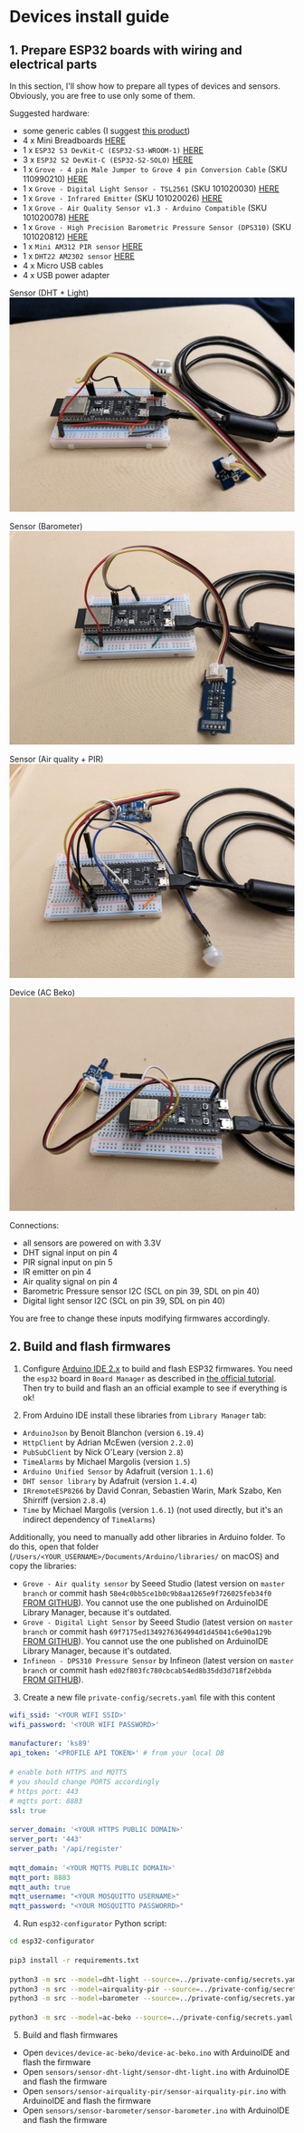 # Devices install guide


## 1. Prepare ESP32 boards with wiring and electrical parts

In this section, I'll show how to prepare all types of devices and sensors.
Obviously, you are free to use only some of them.

Suggested hardware:
- some generic cables (I suggest [this product](https://www.amazon.it/gp/product/B08YRGVYPV/ref=ppx_yo_dt_b_asin_title_o07_s01?ie=UTF8&psc=1))
- 4 x Mini Breadboards [HERE](https://www.amazon.it/AZDelivery-MB-102-Breadboard-Alimentazione-Arduino/dp/B07VFK5CRP/ref=sr_1_5?keywords=breadboards&qid=1670794035&sr=8-5)
- 1 x `ESP32 S3 DevKit-C (ESP32-S3-WROOM-1)` [HERE](https://www.mouser.it/ProductDetail/Espressif-Systems/ESP32-S3-DevKitC-1-N8?qs=Wj%2FVkw3K%252BMCTHFMHLvA1pQ%3D%3D)
- 3 x `ESP32 S2 DevKit-C (ESP32-S2-SOLO)` [HERE](https://www.mouser.it/ProductDetail/Espressif-Systems/ESP32-S2-DevKitC-1?qs=sGAEpiMZZMuqBwn8WqcFUipNgoezRlc4yCMrcjU15dajQwJoGbTgng%3D%3D)
- 1 x `Grove - 4 pin Male Jumper to Grove 4 pin Conversion Cable` (SKU 110990210) [HERE](https://www.seeedstudio.com/Grove-4-pin-Male-Jumper-to-Grove-4-pin-Conversion-Cable-5-PCs-per-Pack.html?queryID=2303afdc4903ae3d41e29da30f358b96&objectID=1321&indexName=bazaar_retailer_products)
- 1 x `Grove - Digital Light Sensor - TSL2561` (SKU 101020030) [HERE](https://www.seeedstudio.com/Grove-Digital-Light-Sensor-TSL2561.html?queryID=4a3675ce800dd579fb0e50d00ef6b601&objectID=1594&indexName=bazaar_retailer_products)
- 1 x `Grove - Infrared Emitter` (SKU 101020026) [HERE](https://www.seeedstudio.com/Grove-Infrared-Emitter.html?queryID=160934d31f7e88ba03efa75a63d27010&objectID=2248&indexName=bazaar_retailer_products)
- 1 x `Grove - Air Quality Sensor v1.3 - Arduino Compatible` (SKU 101020078) [HERE](https://www.seeedstudio.com/Grove-Air-Quality-Sensor-v1-3-Arduino-Compatible.html?queryID=b39ed7edc031e50e2d00e646247cba7c&objectID=700&indexName=bazaar_retailer_products)
- 1 x `Grove - High Precision Barometric Pressure Sensor (DPS310)` (SKU 101020812) [HERE](https://www.seeedstudio.com/Grove-High-Precision-Barometer-Sensor-DPS310-p-4397.html?queryID=550beac2830c58583bcc256e3bf3f245&objectID=4397&indexName=bazaar_retailer_products)
- 1 x `Mini AM312 PIR sensor` [HERE](https://www.amazon.it/gp/product/B07FGG87JM/ref=ppx_yo_dt_b_asin_title_o07_s00?ie=UTF8&psc=1)
- 1 x `DHT22 AM2302 sensor` [HERE](https://www.amazon.it/AZDelivery-temperatura-circuito-Raspberry-gratuito/dp/B078SVZB1X/ref=sr_1_1_sspa?__mk_it_IT=%C3%85M%C3%85%C5%BD%C3%95%C3%91&crid=5C1HXGIU9M4H&keywords=dht22&qid=1670794113&sprefix=dht22%2Caps%2C90&sr=8-1-spons&sp_csd=d2lkZ2V0TmFtZT1zcF9hdGY&psc=1&smid=A1X7QLRQH87QA3)
- 4 x Micro USB cables
- 4 x USB power adapter


Sensor (DHT + Light)
<br/>
<img src="https://raw.githubusercontent.com/home-anthill/docs/master/images/hardware/sensor-dht-light.jpg" alt="sensor dht and light">
<br/>

Sensor (Barometer)
<br/>
<img src="https://raw.githubusercontent.com/home-anthill/docs/master/images/hardware/sensor-barometer.jpg" alt="sensor barometer">
<br/>

Sensor (Air quality + PIR)
<br/>
<img src="https://raw.githubusercontent.com/home-anthill/docs/master/images/hardware/sensor-airquality-pir.jpg" alt="sensor airquality and pir">
<br/>


Device (AC Beko)
<br/>
<img src="https://raw.githubusercontent.com/home-anthill/docs/master/images/hardware/device-ac-beko.jpg" alt="sensor air conditioner beko">
<br/>


Connections:
- all sensors are powered on with 3.3V
- DHT signal input on pin 4
- PIR signal input on pin 5
- IR emitter on pin 4
- Air quality signal on pin 4
- Barometric Pressure sensor I2C (SCL on pin 39, SDL on pin 40)
- Digital light sensor I2C (SCL on pin 39, SDL on pin 40)

You are free to change these inputs modifying firmwares accordingly.


## 2. Build and flash firmwares


1. Configure [Arduino IDE 2.x](https://www.arduino.cc/en/software) to build and flash ESP32 firmwares. You need the `esp32` board in `Board Manager` as described in [the official tutorial](https://espressif-docs.readthedocs-hosted.com/projects/arduino-esp32/en/latest/installing.html).
Then try to build and flash an an official example to see if everything is ok!

2. From Arduino IDE install these libraries from `Library Manager` tab:
- `ArduinoJson` by Benoit Blanchon (version `6.19.4`)
- `HttpClient` by Adrian McEwen (version `2.2.0`)
- `PubSubClient` by Nick O'Leary (version `2.8`)
- `TimeAlarms` by Michael Margolis (version `1.5`)
- `Arduino Unified Sensor` by Adafruit (version `1.1.6`)
- `DHT sensor library` by Adafruit (version `1.4.4`)
- `IRremoteESP8266` by David Conran, Sebastien Warin, Mark Szabo, Ken Shirriff (version `2.8.4`)
- `Time` by Michael Margolis (version `1.6.1`) (not used directly, but it's an indirect dependency of `TimeAlarms`)

Additionally, you need to manually add other libraries in Arduino folder. To do this, open that folder (`/Users/<YOUR_USERNAME>/Documents/Arduino/libraries/` on macOS) and copy the libraries:
- `Grove - Air quality sensor` by Seeed Studio (latest version on `master branch` or commit hash `58e4c0bb5ce1b0c9b8aa1265e9f726025feb34f0` [FROM GITHUB](https://github.com/Seeed-Studio/Grove_Air_quality_Sensor)). You cannot use the one published on ArduinoIDE Library Manager, because it's outdated.
- `Grove - Digital Light Sensor` by Seeed Studio (latest version on `master branch` or commit hash `69f7175ed1349276364994d1d45041c6e90a129b` [FROM GITHUB](https://github.com/Seeed-Studio/Grove_Digital_Light_Sensor)). You cannot use the one published on ArduinoIDE Library Manager, because it's outdated.
- `Infineon - DPS310 Pressure Sensor` by Infineon (latest version on `master branch` or commit hash `ed02f803fc780cbcab54ed8b35dd3d718f2ebbda` [FROM GITHUB](https://github.com/Infineon/DPS310-Pressure-Sensor)).


3. Create a new file `private-config/secrets.yaml` file with this content

```yaml
wifi_ssid: '<YOUR WIFI SSID>'
wifi_password: '<YOUR WIFI PASSWORD>'

manufacturer: 'ks89'
api_token: '<PROFILE API TOKEN>' # from your local DB

# enable both HTTPS and MQTTS
# you should change PORTS accordingly
# https port: 443
# mqtts port: 8883
ssl: true

server_domain: '<YOUR HTTPS PUBLIC DOMAIN>'
server_port: '443'
server_path: '/api/register'

mqtt_domain: '<YOUR MQTTS PUBLIC DOMAIN>'
mqtt_port: 8883
mqtt_auth: true
mqtt_username: "<YOUR MOSQUITTO USERNAME>"
mqtt_password: "<YOUR MOSQUITTO PASSWORRD>"
```

4. Run `esp32-configurator` Python script:

```bash
cd esp32-configurator

pip3 install -r requirements.txt

python3 -m src --model=dht-light --source=../private-config/secrets.yaml --destination=../sensors/sensor-dht-light
python3 -m src --model=airquality-pir --source=../private-config/secrets.yaml --destination=../sensors/sensor-airquality-pir
python3 -m src --model=barometer --source=../private-config/secrets.yaml --destination=../sensors/sensor-barometer

python3 -m src --model=ac-beko --source=../private-config/secrets.yaml --destination=../devices/device-ac-beko
```

5. Build and flash firmwares

- Open `devices/device-ac-beko/device-ac-beko.ino` with ArduinoIDE and flash the firmware
- Open `sensors/sensor-dht-light/sensor-dht-light.ino` with ArduinoIDE and flash the firmware
- Open `sensors/sensor-airquality-pir/sensor-airquality-pir.ino` with ArduinoIDE and flash the firmware
- Open `sensors/sensor-barometer/sensor-barometer.ino` with ArduinoIDE and flash the firmware
